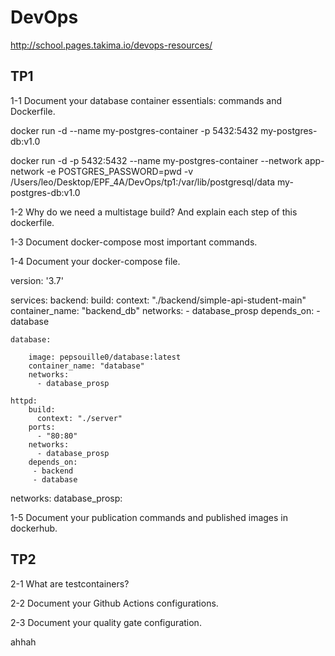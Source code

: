 # DevOps
http://school.pages.takima.io/devops-resources/

## TP1


1-1 Document your database container essentials: commands and Dockerfile.

docker run -d --name my-postgres-container -p 5432:5432 my-postgres-db:v1.0

docker run -d -p 5432:5432 --name my-postgres-container --network app-network -e POSTGRES_PASSWORD=pwd -v /Users/leo/Desktop/EPF_4A/DevOps/tp1:/var/lib/postgresql/data my-postgres-db:v1.0



1-2 Why do we need a multistage build? And explain each step of this dockerfile.


1-3 Document docker-compose most important commands. 


1-4 Document your docker-compose file.

version: '3.7'

services:
    backend:
        build:
          context: "./backend/simple-api-student-main"
        container_name: "backend_db"
        networks:
          - database_prosp
        depends_on:
          - database


    database:
        
        image: pepsouille0/database:latest
        container_name: "database"
        networks:
          - database_prosp

    httpd:
        build:
          context: "./server"
        ports:
          - "80:80"
        networks:
          - database_prosp
        depends_on:
         - backend
         - database

networks:
    database_prosp:



1-5 Document your publication commands and published images in dockerhub.



## TP2

2-1 What are testcontainers?

2-2 Document your Github Actions configurations.

2-3 Document your quality gate configuration.

ahhah